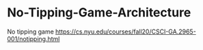 # No-Tipping-Game-Architecture
No tipping game https://cs.nyu.edu/courses/fall20/CSCI-GA.2965-001/notipping.html
